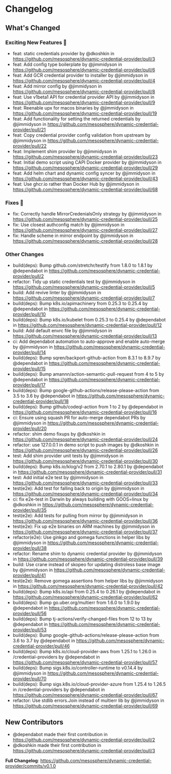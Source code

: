 # Changelog

<!-- Release notes generated using configuration in .github/release.yaml at main -->

## What's Changed
### Exciting New Features 🎉
* feat: static credentials provider by @dkoshkin in https://github.com/mesosphere/dynamic-credential-provider/pull/3
* feat: Add config type boilerplate by @jimmidyson in https://github.com/mesosphere/dynamic-credential-provider/pull/6
* feat: Add GCR credential provider to installer by @jimmidyson in https://github.com/mesosphere/dynamic-credential-provider/pull/4
* feat: Add mirror config by @jimmidyson in https://github.com/mesosphere/dynamic-credential-provider/pull/8
* feat: Use v1beta1 API for credential provider API by @jimmidyson in https://github.com/mesosphere/dynamic-credential-provider/pull/9
* feat: Reenable upx for macos binaries by @jimmidyson in https://github.com/mesosphere/dynamic-credential-provider/pull/19
* feat: Add functionality for setting the returned credentials by @jimmidyson in https://github.com/mesosphere/dynamic-credential-provider/pull/21
* feat: Copy credential provider config validation from upstream by @jimmidyson in https://github.com/mesosphere/dynamic-credential-provider/pull/22
* feat: Implement shim provider by @jimmidyson in https://github.com/mesosphere/dynamic-credential-provider/pull/23
* feat: Initial demo script using CAPI Docker provider by @jimmidyson in https://github.com/mesosphere/dynamic-credential-provider/pull/29
* feat: Add helm chart and dynamic config syncer by @jimmidyson in https://github.com/mesosphere/dynamic-credential-provider/pull/43
* feat: Use ghcr.io rather than Docker Hub by @jimmidyson in https://github.com/mesosphere/dynamic-credential-provider/pull/68
### Fixes 🔧
* fix: Correctly handle MirrorCredenialsOnly strategy by @jimmidyson in https://github.com/mesosphere/dynamic-credential-provider/pull/25
* fix: Use closest authconfig match by @jimmidyson in https://github.com/mesosphere/dynamic-credential-provider/pull/27
* fix: Handle scheme in mirror endpoint by @jimmidyson in https://github.com/mesosphere/dynamic-credential-provider/pull/28
### Other Changes
* build(deps): Bump github.com/stretchr/testify from 1.8.0 to 1.8.1 by @dependabot in https://github.com/mesosphere/dynamic-credential-provider/pull/2
* refactor: Tidy up static credentials test by @jimmidyson in https://github.com/mesosphere/dynamic-credential-provider/pull/5
* build: Add revive linter by @jimmidyson in https://github.com/mesosphere/dynamic-credential-provider/pull/7
* build(deps): Bump k8s.io/apimachinery from 0.25.3 to 0.25.4 by @dependabot in https://github.com/mesosphere/dynamic-credential-provider/pull/10
* build(deps): Bump k8s.io/kubelet from 0.25.3 to 0.25.4 by @dependabot in https://github.com/mesosphere/dynamic-credential-provider/pull/12
* build: Add default envrc file by @jimmidyson in https://github.com/mesosphere/dynamic-credential-provider/pull/13
* ci: Add dependabot automation to auto-approve and enable auto-merge by @jimmidyson in https://github.com/mesosphere/dynamic-credential-provider/pull/14
* build(deps): Bump sqren/backport-github-action from 8.3.1 to 8.9.7 by @dependabot in https://github.com/mesosphere/dynamic-credential-provider/pull/15
* build(deps): Bump amannn/action-semantic-pull-request from 4 to 5 by @dependabot in https://github.com/mesosphere/dynamic-credential-provider/pull/17
* build(deps): Bump google-github-actions/release-please-action from 3.5 to 3.6 by @dependabot in https://github.com/mesosphere/dynamic-credential-provider/pull/18
* build(deps): Bump github/codeql-action from 1 to 2 by @dependabot in https://github.com/mesosphere/dynamic-credential-provider/pull/16
* ci: Ensure using squash PR for auto-merge dependabot PRs by @jimmidyson in https://github.com/mesosphere/dynamic-credential-provider/pull/20
* refactor: shim demo fixups by @dkoshkin in https://github.com/mesosphere/dynamic-credential-provider/pull/24
* refactor: use 127.0.0.1 in demo script to push images by @dkoshkin in https://github.com/mesosphere/dynamic-credential-provider/pull/26
* test: Add shim provider unit tests by @jimmidyson in https://github.com/mesosphere/dynamic-credential-provider/pull/30
* build(deps): Bump k8s.io/klog/v2 from 2.70.1 to 2.80.1 by @dependabot in https://github.com/mesosphere/dynamic-credential-provider/pull/31
* test: Add initial e2e test by @jimmidyson in https://github.com/mesosphere/dynamic-credential-provider/pull/33
* test(e2e): Add test for falling back to origin by @jimmidyson in https://github.com/mesosphere/dynamic-credential-provider/pull/34
* ci: fix e2e-test in Darwin by always building with GOOS=linux by @dkoshkin in https://github.com/mesosphere/dynamic-credential-provider/pull/35
* test(e2e): Add tests for pulling from mirror by @jimmidyson in https://github.com/mesosphere/dynamic-credential-provider/pull/36
* test(e2e): Fix up e2e binaries on ARM machines by @jimmidyson in https://github.com/mesosphere/dynamic-credential-provider/pull/37
* refactor(e2e): Use ginkgo and gomega functions in helper libs by @jimmidyson in https://github.com/mesosphere/dynamic-credential-provider/pull/38
* refactor: Rename shim to dynamic credential provider by @jimmidyson in https://github.com/mesosphere/dynamic-credential-provider/pull/39
* build: Use crane instead of skopeo for updating distroless base image by @jimmidyson in https://github.com/mesosphere/dynamic-credential-provider/pull/41
* test(e2e): Remove gomega assertions from helper libs by @jimmidyson in https://github.com/mesosphere/dynamic-credential-provider/pull/42
* build(deps): Bump k8s.io/api from 0.25.4 to 0.26.1 by @dependabot in https://github.com/mesosphere/dynamic-credential-provider/pull/62
* build(deps): Bump go.uber.org/multierr from 1.6.0 to 1.9.0 by @dependabot in https://github.com/mesosphere/dynamic-credential-provider/pull/56
* build(deps): Bump tj-actions/verify-changed-files from 12 to 13 by @dependabot in https://github.com/mesosphere/dynamic-credential-provider/pull/53
* build(deps): Bump google-github-actions/release-please-action from 3.6 to 3.7 by @dependabot in https://github.com/mesosphere/dynamic-credential-provider/pull/46
* build(deps): Bump k8s.io/cloud-provider-aws from 1.25.1 to 1.26.0 in /credential-providers by @dependabot in https://github.com/mesosphere/dynamic-credential-provider/pull/57
* build(deps): Bump sigs.k8s.io/controller-runtime to v0.14.4 by @jimmidyson in https://github.com/mesosphere/dynamic-credential-provider/pull/70
* build(deps): Bump sigs.k8s.io/cloud-provider-azure from 1.25.4 to 1.26.5 in /credential-providers by @dependabot in https://github.com/mesosphere/dynamic-credential-provider/pull/67
* refactor: Use stdlib errors.Join instead of multierr lib by @jimmidyson in https://github.com/mesosphere/dynamic-credential-provider/pull/69

## New Contributors
* @dependabot made their first contribution in https://github.com/mesosphere/dynamic-credential-provider/pull/2
* @dkoshkin made their first contribution in https://github.com/mesosphere/dynamic-credential-provider/pull/3

**Full Changelog**: https://github.com/mesosphere/dynamic-credential-provider/commits/v0.1.0
